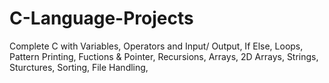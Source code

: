 # C-Language-Projects
Complete C with Variables, Operators and Input/ Output, If Else, Loops, Pattern Printing, Fuctions &amp; Pointer, Recursions, Arrays, 2D Arrays, Strings, Sturctures, Sorting, File Handling,
